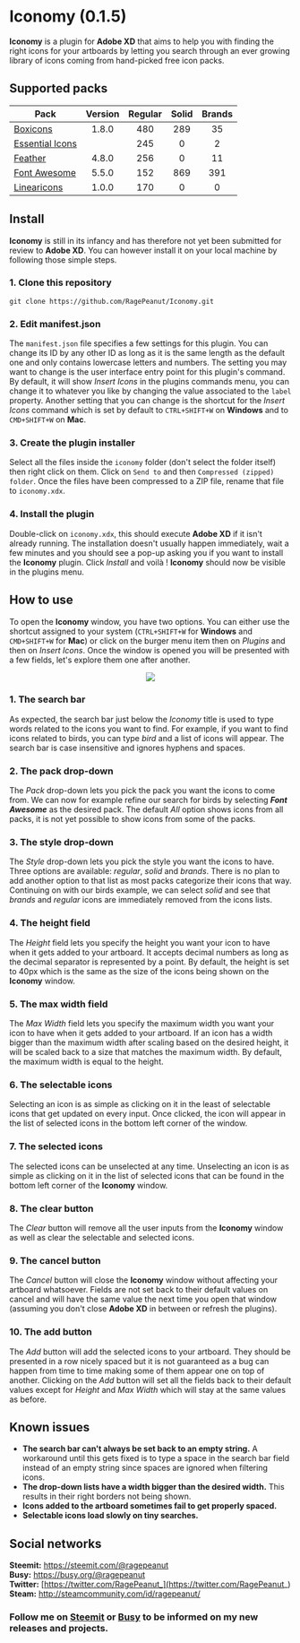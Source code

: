 # Iconomy (0.1.5)
**Iconomy** is a plugin for **Adobe XD** that aims to help you with finding the right icons for your artboards by letting you search through an ever growing library of icons coming from hand-picked free icon packs.

## Supported packs
Pack | Version | Regular | Solid | Brands
-|:-:|:-:|:-:|:-:
[Boxicons](https://boxicons.com/) | 1.8.0 | 480 | 289 | 35
[Essential Icons](https://dribbble.com/shots/4666022) | | 245 | 0 | 2
[Feather](https://feathericons.com/) | 4.8.0 | 256 | 0 | 11
[Font Awesome](https://fontawesome.com/icons?d=gallery&m=free) | 5.5.0 | 152 | 869 | 391
[Linearicons](https://linearicons.com/free) | 1.0.0 | 170 | 0 | 0

## Install

**Iconomy** is still in its infancy and has therefore not yet been submitted for review to **Adobe XD**. You can however install it on your local machine by following those simple steps.

### 1. Clone this repository
```
git clone https://github.com/RagePeanut/Iconomy.git
```
### 2. Edit manifest.json

The `manifest.json` file specifies a few settings for this plugin. You can change its ID by any other ID as long as it is the same length as the default one and only contains lowercase letters and numbers. The setting you may want to change is the user interface entry point for this plugin's command. By default, it will show *Insert Icons* in the plugins commands menu, you can change it to whatever you like by changing the value associated to the `label` property. Another setting that you can change is the shortcut for the *Insert Icons* command which is set by default to `CTRL+SHIFT+W` on **Windows** and to `CMD+SHIFT+W` on **Mac**.

### 3. Create the plugin installer

Select all the files inside the `iconomy` folder (don't select the folder itself) then right click on them. Click on `Send to` and then `Compressed (zipped) folder`. Once the files have been compressed to a ZIP file, rename that file to `iconomy.xdx`.

### 4. Install the plugin
Double-click on `iconomy.xdx`, this should execute **Adobe XD** if it isn't already running. The installation doesn't usually happen immediately, wait a few minutes and you should see a pop-up asking you if you want to install the **Iconomy** plugin. Click *Install* and voilà ! **Iconomy** should now be visible in the plugins menu.

## How to use
To open the **Iconomy** window, you have two options. You can either use the shortcut assigned to your system (`CTRL+SHIFT+W` for **Windows** and `CMD+SHIFT+W` for **Mac**) or click on the burger menu item then on *Plugins* and then on *Insert Icons*. Once the window is opened you will be presented with a few fields, let's explore them one after another.
<p align="center">
  <img src="https://cdn.steemitimages.com/DQme6JhMMxfPtDeLRPMQEjgBsJQAqqCWTR2FsG9BMCJmSMR/ui.png">
</p>

### 1. The search bar
As expected, the search bar just below the *Iconomy* title is used to type words related to the icons you want to find. For example, if you want to find icons related to birds, you can type *bird* and a list of icons will appear. The search bar is case insensitive and ignores hyphens and spaces.
### 2. The pack drop-down
The *Pack* drop-down lets you pick the pack you want the icons to come from. We can now for example refine our search for birds by selecting ***Font Awesome*** as the desired pack. The default *All* option shows icons from all packs, it is not yet possible to show icons from some of the packs.
### 3. The style drop-down
The *Style* drop-down lets you pick the style you want the icons to have. Three options are available: *regular*, *solid* and *brands*. There is no plan to add another option to that list as most packs categorize their icons that way. Continuing on with our birds example, we can select *solid* and see that *brands* and *regular* icons are immediately removed from the icons lists.
### 4. The height field
The *Height* field lets you specify the height you want your icon to have when it gets added to your artboard. It accepts decimal numbers as long as the decimal separator is represented by a point. By default, the height is set to 40px which is the same as the size of the icons being shown on the **Iconomy** window.
### 5. The max width field
The *Max Width* field lets you specify the maximum width you want your icon to have when it gets added to your artboard. If an icon has a width bigger than the maximum width after scaling based on the desired height, it will be scaled back to a size that matches the maximum width. By default, the maximum width is equal to the height.
### 6. The selectable icons
Selecting an icon is as simple as clicking on it in the least of selectable icons that get updated on every input. Once clicked, the icon will appear in the list of selected icons in the bottom left corner of the window.
### 7. The selected icons
The selected icons can be unselected at any time. Unselecting an icon is as simple as clicking on it in the list of selected icons that can be found in the bottom left corner of the **Iconomy** window.
### 8. The clear button
The *Clear* button will remove all the user inputs from the **Iconomy** window as well as clear the selectable and selected icons. 
### 9. The cancel button
The *Cancel* button will close the **Iconomy** window without affecting your artboard whatsoever. Fields are not set back to their default values on cancel and will have the same value the next time you open that window (assuming you don't close **Adobe XD** in between or refresh the plugins).
### 10. The add button
The *Add* button will add the selected icons to your artboard. They should be presented in a row nicely spaced but it is not guaranteed as a bug can happen from time to time making some of them appear one on top of another. Clicking on the *Add* button will set all the fields back to their default values except for *Height* and *Max Width* which will stay at the same values as before.

## Known issues
* **The search bar can't always be set back to an empty string.** A workaround until this gets fixed is to type a space in the search bar field instead of an empty string since spaces are ignored when filtering icons.
* **The drop-down lists have a width bigger than the desired width.** This results in their right borders not being shown.
* **Icons added to the artboard sometimes fail to get properly spaced.**
* **Selectable icons load slowly on tiny searches.**

## Social networks
**Steemit:** https://steemit.com/@ragepeanut <br>
**Busy:** https://busy.org/@ragepeanut <br>
**Twitter:** [https://twitter.com/RagePeanut_](https://twitter.com/RagePeanut_) <br>
**Steam:** http://steamcommunity.com/id/ragepeanut/

### Follow me on [Steemit](https://steemit.com/@ragepeanut) or [Busy](https://busy.org/@ragepeanut) to be informed on my new releases and projects.

